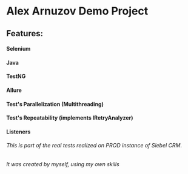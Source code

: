 # Alex Arnuzov Demo Project
## Features:
#### Selenium  
#### Java
#### TestNG
#### Allure
#### Test's Parallelization (Multithreading)
#### Test's Repeatability (implements IRetryAnalyzer)
#### Listeners
###### This is part of the real tests realized on PROD instance of Siebel CRM.
###### It was created by myself, using my own skills
